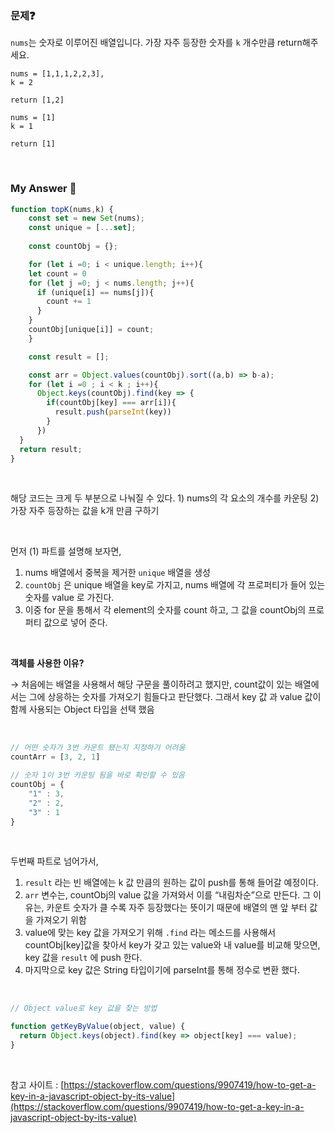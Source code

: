 ### **문제❓**

`nums`는 숫자로 이루어진 배열입니다. 가장 자주 등장한 숫자를 `k` 개수만큼 return해주세요.

```
nums = [1,1,1,2,2,3],
k = 2

return [1,2]

nums = [1]
k = 1

return [1]
```

<br>


### My Answer 📌

```jsx
function topK(nums,k) {
    const set = new Set(nums);
    const unique = [...set];
  
    const countObj = {};

    for (let i =0; i < unique.length; i++){
    let count = 0
    for (let j =0; j < nums.length; j++){
      if (unique[i] == nums[j]){
        count += 1 
      }
    }
    countObj[unique[i]] = count;
    }

    const result = [];

    const arr = Object.values(countObj).sort((a,b) => b-a);
    for (let i =0 ; i < k ; i++){
      Object.keys(countObj).find(key => {
        if(countObj[key] === arr[i]){
          result.push(parseInt(key))
        }
      })
  }
  return result;
}
```

<br>

해당 코드는 크게 두 부분으로 나눠질 수 있다. 1) nums의 각 요소의 개수를 카운팅  2) 가장 자주 등장하는 값을 k개 만큼 구하기 

<br>

먼저 (1) 파트를 설명해 보자면, 

1. nums 배열에서 중복을 제거한 `unique` 배열을 생성  
2. `countObj` 은 unique 배열을 key로 가지고, nums 배열에 각 프로퍼티가 들어 있는 숫자를 value 로 가진다.
3. 이중 for 문을 통해서 각 element의 숫자를 count 하고, 그 값을 countObj의 프로퍼티 값으로 넣어 준다.

<br>

**객체를 사용한 이유?** 

→ 처음에는 배열을 사용해서 해당 구문을 풀이하려고 했지만, count값이 있는 배열에서는 그에 상응하는 숫자를 가져오기 힘들다고 판단했다. 그래서 key 값 과 value 값이 함께 사용되는 Object 타입을 선택 했음 

<br>

```jsx
// 어떤 숫자가 3번 카운트 됐는지 지정하기 어려움 
countArr = [3, 2, 1] 

// 숫자 1이 3번 카운팅 됨을 바로 확인할 수 있음 
countObj = {
	"1" : 3,
	"2" : 2,
	"3" : 1
} 
```

<br>

두번째 파트로 넘어가서, 

1. `result` 라는 빈 배열에는 k 값 만큼의 원하는 값이 push를 통해 들어갈 예정이다. 
2. `arr` 변수는, countObj의 value 값을 가져와서 이를 “내림차순”으로 만든다.  그 이유는, 카운트 숫자가 클 수록 자주 등장했다는 뜻이기 때문에 배열의 맨 앞 부터 값을 가져오기 위함 
3. value에 맞는 key 값을 가져오기 위해 `.find` 라는 메소드를 사용해서 countObj[key]값을 찾아서 key가 갖고 있는 value와 내 value를 비교해 맞으면, key 값을 `result` 에 push 한다. 
4. 마지막으로 key 값은 String 타입이기에 parseInt를 통해 정수로 변환 했다. 

<br>

```jsx
// Object value로 key 값을 찾는 방법 

function getKeyByValue(object, value) {
  return Object.keys(object).find(key => object[key] === value);
}

```

<br>

참고 사이트 : [https://stackoverflow.com/questions/9907419/how-to-get-a-key-in-a-javascript-object-by-its-value](https://stackoverflow.com/questions/9907419/how-to-get-a-key-in-a-javascript-object-by-its-value)